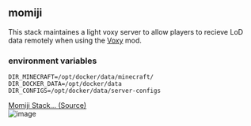 ## momiji
This stack maintaines a light voxy server to allow players to recieve LoD data remotely when using the <a href="https://modrinth.com/mod/voxy">Voxy</a> mod.

### environment variables

```properties
DIR_MINECRAFT=/opt/docker/data/minecraft/
DIR_DOCKER_DATA=/opt/docker/data
DIR_CONFIGS=/opt/docker/data/server-configs
```

<a href="https://twitter.com/assist2828/status/1555532832357097472">Momiji Stack... (Source)</a><br>
![image](https://github.com/Gensokyo-Reimagined/docker-myonpose/assets/67013996/a102ea79-8401-41db-b56a-3ccc1ae7e7c4)